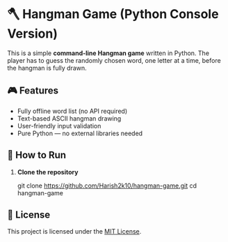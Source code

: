 # 🪓 Hangman Game (Python Console Version)

This is a simple **command-line Hangman game** written in Python. The player has to guess the randomly chosen word, one letter at a time, before the hangman is fully drawn.

## 🎮 Features
- Fully offline word list (no API required)
- Text-based ASCII hangman drawing
- User-friendly input validation
- Pure Python — no external libraries needed

## 🚀 How to Run

1. **Clone the repository**
  
   git clone https://github.com/Harish2k10/hangman-game.git
   cd hangman-game

## 📄 License

This project is licensed under the [MIT License](LICENSE).